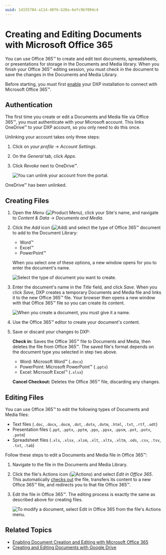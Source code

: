 ```yaml
---
uuid: 14155784-a114-48f6-b28a-6efc9bf094c4
---
```

# Creating and Editing Documents with Microsoft Office 365

You can use Office 365&trade; to create and edit text documents, spreadsheets, or presentations for storage in the Documents and Media library. When you finish your Office 365&trade; editing session, you must check in the document to save the changes in the Documents and Media Library.

Before starting, you must first [enable](../../devops/enabling-document-creation-and-editing-with-microsoft-office-365.md) your DXP installation to connect with Microsoft Office 365&trade;.

## Authentication

The first time you create or edit a Documents and Media file via Office 365&trade;, you must authenticate with your Microsoft account. This links OneDrive&trade; to your DXP account, so you only need to do this once.

Unlinking your account takes only three steps:

1. Click on *your profile* &rarr; *Account Settings*.
1. On the *General* tab, click *Apps*.
1. Click *Revoke* next to OneDrive&trade;.

    ![You can unlink your account from the portal.](./creating-and-editing-documents-with-microsoft-office-365/images/01.png)

OneDrive&trade; has been unlinked.

## Creating Files

1. Open the *Menu* (![Product Menu](../../../../images/icon-menu.png)), click your Site's name, and navigate to *Content & Data* &rarr; *Documents and Media*.
1. Click the *Add* icon (![Add](../../../../images/icon-add.png)) and select the type of Office 365&trade; document to add to the Document Library:

    * Word&trade;
    * Excel&trade;
    * PowerPoint&trade;

    When you select one of these options, a new window opens for you to enter the document's name.

    ![Select the type of document you want to create.](./creating-and-editing-documents-with-microsoft-office-365/images/02.png)

1. Enter the document's name in the *Title* field, and click *Save*. When you click *Save*, DXP creates a temporary Documents and Media file and links it to the new Office 365&trade; file. Your browser then opens a new window with that Office 365&trade; file so you can create its content.

    ![When you create a document, you must give it a name.](./creating-and-editing-documents-with-microsoft-office-365/images/03.png)

1. Use the Office 365&trade; editor to create your document's content.

1. Save or discard your changes to DXP:

    **Check in:** Saves the Office 365&trade; file to Documents and Media, then deletes the file from Office 365&trade;. The saved file's format depends on the document type you selected in step two above.

    * Word: Microsoft Word&trade; (`.docx`)
    * PowerPoint: Microsoft PowerPoint&trade; (`.pptx`)
    * Excel: Microsoft Excel&trade; (`.xlsx`)

    **Cancel Checkout:** Deletes the Office 365&trade; file, discarding any changes.

## Editing Files

You can use Office 365&trade; to edit the following types of Documents and Media files:

* Text files (`.doc`, `.docx`, `.docm`, `.dot`, `.dotx`, `.dotm`, `.html`, `.txt`, `.rtf`, `.odt`)
* Presentation files (`.ppt`, `.pptx`, `.pptm`, `.pps`, `.ppsx`, `.ppsm`, `.pot`, `.potx`, `.potm`)
* Spreadsheet files (`.xls`, `.xlsx`, `.xlsm`, `.xlt`, `.xltx`, `.xltm`, `.ods`, `.csv`, `.tsv`, `.txt`, `.tab`)

Follow these steps to edit a Documents and Media file in Office 365&trade;:

1. Navigate to the file in the Documents and Media Library.

1. Click the file's Actions icon (![Actions](../../../../images/icon-actions.png)) and select *Edit in Office 365*. This automatically [checks out](../../publishing-and-sharing/managing-document-access/managing-document-changes-with-checkout.md) the file, transfers its content to a new Office 365&trade; file, and redirects you to that file Office 365&trade;.

1. Edit the file in Office 365&trade;. The editing process is exactly the same as described above for creating files.

    ![To modify a document, select Edit in Office 365 from the file's Actions menu.](./creating-and-editing-documents-with-microsoft-office-365/images/04.png)

## Related Topics

* [Enabling Document Creation and Editing with Microsoft Office 365](../../devops/enabling-document-creation-and-editing-with-microsoft-office-365.md)
* [Creating and Editing Documents with Google Drive](./creating-and-editing-documents-with-google-drive.md)
